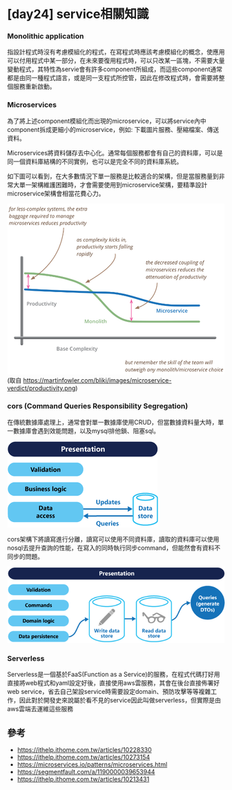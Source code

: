 # [day24] service相關知識
### Monolithic application
指設計程式時沒有考慮模組化的程式，在寫程式時應該考慮模組化的概念，使應用可以付用程式中某一部分，在未來要復用程式時，可以只改某一區塊，不需要大量變動程式，其特性為servie會有許多component所組成，而這些component通常都是由同一種程式語言，或是同一支程式所控管，因此在修改程式時，會需要將整個服務重新啟動。

### Microservices 
為了將上述component模組化而出現的microservice，可以將service內中component拆成更細小的microservice，例如: 下載圖片服務、壓縮檔案、傳送資料。

Microservices將資料儲存去中心化。通常每個服務都會有自己的資料庫，可以是同一個資料庫結構的不同實例，也可以是完全不同的資料庫系統。

如下圖可以看到，在大多數情況下單一服務是比較適合的架構，但是當服務量到非常大單一架構維護困難時，才會需要使用到microservice架構，要精準設計microservice架構會相當花費心力。

![](../img/service01.png)
(取自 https://martinfowler.com/bliki/images/microservice-verdict/productivity.png)

### cors (Command Queries Responsibility Segregation)
在傳統數據庫處理上，通常會對單一數據庫使用CRUD，但當數據資料量大時，單一數據庫會遇到效能問題，以及mysql排他鎖、阻塞sql。

![](../img/service02.png)

cors架構下將讀寫進行分離，讀寫可以使用不同資料庫，讀取的資料庫可以使用nosql去提升查詢的性能，在寫入的同時執行同步command，但能然會有資料不同步的問題。

![](../img/service03.png)

### Serverless
Serverless是一個基於FaaS(Function as a Service)的服務，在程式代碼打好用直接將web程式和yaml設定好後，直接使用aws雲服務，其會在後台直接佈署好web service，省去自己架設service時需要設定domain、預防攻擊等等複雜工作，因此對於開發史來說屬於看不見的service因此叫做serverless，但實際是由aws雲端去運維這些服務

## 參考
* https://ithelp.ithome.com.tw/articles/10228330
* https://ithelp.ithome.com.tw/articles/10273154
* https://microservices.io/patterns/microservices.html
* https://segmentfault.com/a/1190000039653944
* https://ithelp.ithome.com.tw/articles/10213431